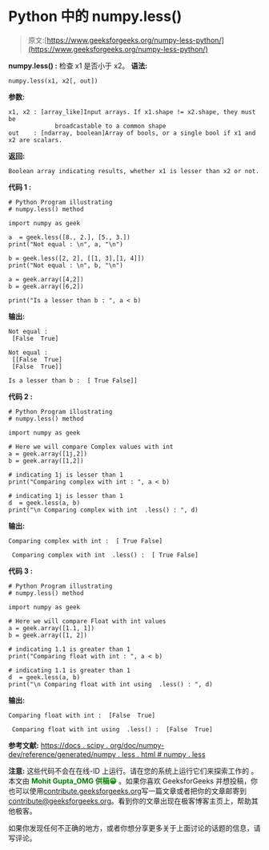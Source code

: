 # Python 中的 numpy.less()

> 原文:[https://www.geeksforgeeks.org/numpy-less-python/](https://www.geeksforgeeks.org/numpy-less-python/)

**numpy.less() :** 检查 x1 是否小于 x2。
**语法:**

```
numpy.less(x1, x2[, out])

```

**参数:**

```
x1, x2 : [array_like]Input arrays. If x1.shape != x2.shape, they must be 
             broadcastable to a common shape 
out    : [ndarray, boolean]Array of bools, or a single bool if x1 and x2 are scalars.

```

**返回:**

```
Boolean array indicating results, whether x1 is lesser than x2 or not.

```

**代码 1 :**

```
# Python Program illustrating
# numpy.less() method

import numpy as geek 

a  = geek.less([8., 2.], [5., 3.])
print("Not equal : \n", a, "\n")

b = geek.less([2, 2], [[1, 3],[1, 4]])
print("Not equal : \n", b, "\n")

a = geek.array([4,2])
b = geek.array([6,2])

print("Is a lesser than b : ", a < b)
```

**输出:**

```
Not equal : 
 [False  True] 

Not equal : 
 [[False  True]
 [False  True]] 

Is a lesser than b :  [ True False]]

```

**代码 2 :**

```
# Python Program illustrating
# numpy.less() method

import numpy as geek 

# Here we will compare Complex values with int 
a = geek.array([1j,2])
b = geek.array([1,2])

# indicating 1j is lesser than 1
print("Comparing complex with int : ", a < b)

# indicating 1j is lesser than 1
d  = geek.less(a, b)
print("\n Comparing complex with int  .less() : ", d)
```

**输出:**

```
Comparing complex with int :  [ True False]

 Comparing complex with int  .less() :  [ True False]

```

**代码 3 :**

```
# Python Program illustrating
# numpy.less() method

import numpy as geek 

# Here we will compare Float with int values
a = geek.array([1.1, 1])
b = geek.array([1, 2])

# indicating 1.1 is greater than 1
print("Comparing float with int : ", a < b)

# indicating 1.1 is greater than 1
d  = geek.less(a, b)
print("\n Comparing float with int using  .less() : ", d)
```

**输出:**

```
Comparing float with int :  [False  True]

 Comparing float with int using  .less() :  [False  True]

```

**参考文献:**
[https://docs . scipy . org/doc/numpy-dev/reference/generated/numpy . less . html # numpy . less](https://docs.scipy.org/doc/numpy-dev/reference/generated/numpy.less.html#numpy.less)

**注意:**
这些代码不会在在线-ID 上运行。请在您的系统上运行它们来探索工作的
。
本文由 <font color="green">**Mohit Gupta_OMG 供稿😀**</font> 。如果你喜欢 GeeksforGeeks 并想投稿，你也可以使用[contribute.geeksforgeeks.org](http://www.contribute.geeksforgeeks.org)写一篇文章或者把你的文章邮寄到 contribute@geeksforgeeks.org。看到你的文章出现在极客博客主页上，帮助其他极客。

如果你发现任何不正确的地方，或者你想分享更多关于上面讨论的话题的信息，请写评论。